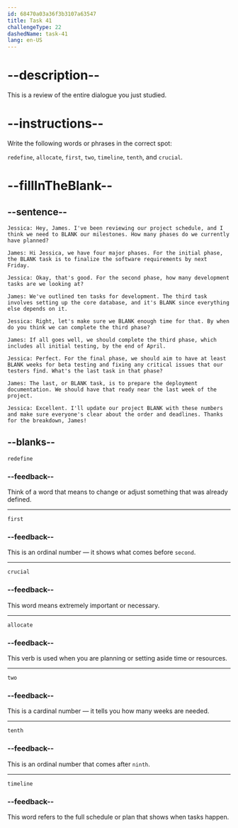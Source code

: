 ```yaml
---
id: 68470a03a36f3b3107a63547
title: Task 41
challengeType: 22
dashedName: task-41
lang: en-US
---
```


<!-- REVIEW -->

# --description--

This is a review of the entire dialogue you just studied.

# --instructions--

Write the following words or phrases in the correct spot:

`redefine`, `allocate`, `first`, `two`, `timeline`, `tenth`, and `crucial`.

# --fillInTheBlank--

## --sentence--

`Jessica: Hey, James. I've been reviewing our project schedule, and I think we need to BLANK our milestones. How many phases do we currently have planned?`

`James: Hi Jessica, we have four major phases. For the initial phase, the BLANK task is to finalize the software requirements by next Friday.`

`Jessica: Okay, that's good. For the second phase, how many development tasks are we looking at?`

`James: We've outlined ten tasks for development. The third task involves setting up the core database, and it's BLANK since everything else depends on it.`

`Jessica: Right, let's make sure we BLANK enough time for that. By when do you think we can complete the third phase?`

`James: If all goes well, we should complete the third phase, which includes all initial testing, by the end of April.`

`Jessica: Perfect. For the final phase, we should aim to have at least BLANK weeks for beta testing and fixing any critical issues that our testers find. What's the last task in that phase?`

`James: The last, or BLANK task, is to prepare the deployment documentation. We should have that ready near the last week of the project.`

`Jessica: Excellent. I'll update our project BLANK with these numbers and make sure everyone's clear about the order and deadlines. Thanks for the breakdown, James!`

## --blanks--

`redefine`

### --feedback--

Think of a word that means to change or adjust something that was already defined.

---

`first`

### --feedback--

This is an ordinal number — it shows what comes before `second`.

---

`crucial`

### --feedback--

This word means extremely important or necessary.

---

`allocate`

### --feedback--

This verb is used when you are planning or setting aside time or resources.

---

`two`

### --feedback--

This is a cardinal number — it tells you how many weeks are needed.

---

`tenth`

### --feedback--

This is an ordinal number that comes after `ninth`.

---

`timeline`

### --feedback--

This word refers to the full schedule or plan that shows when tasks happen.

